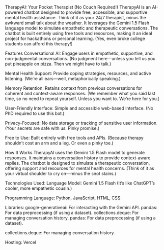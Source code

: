 TherapyAI: Your Pocket Therapist (No Couch Required!)
TherapyAI is an AI-powered chatbot designed to provide free, accessible, and supportive mental health assistance. Think of it as your 24/7 therapist, minus the awkward small talk about the weather. It leverages the Gemini 1.5 Flash language model to simulate empathetic and therapeutic conversations. The chatbot is built entirely using free tools and resources, making it an ideal project for hackathons or personal learning. (Yes, even broke college students can afford this therapy!)

Features
Conversational AI: Engage users in empathetic, supportive, and non-judgmental conversations. (No judgment here—unless you tell us you put pineapple on pizza. Then we might have to talk.)

Mental Health Support: Provide coping strategies, resources, and active listening. (We’re all ears—well, metaphorically speaking.)

Memory Retention: Retains context from previous conversations for coherent and context-aware responses. (We remember what you said last time, so no need to repeat yourself. Unless you want to. We’re here for you.)

User-Friendly Interface: Simple and accessible web-based interface. (No PhD required to use this bot.)

Privacy-Focused: No data storage or tracking of sensitive user information. (Your secrets are safe with us. Pinky promise.)

Free to Use: Built entirely with free tools and APIs. (Because therapy shouldn’t cost an arm and a leg. Or even a pinky toe.)

How It Works
TherapyAI uses the Gemini 1.5 Flash model to generate responses. It maintains a conversation history to provide context-aware replies. The chatbot is designed to simulate a therapeutic conversation, offering support and resources for mental health concerns. (Think of it as your virtual shoulder to cry on—minus the snot stains.)

Technologies Used:
Language Model: Gemini 1.5 Flash (It’s like ChatGPT’s cooler, more empathetic cousin.)

Programming Language: Python, JavaScript, HTML, CSS

Libraries:
google-generativeai: For interacting with the Gemini API.
pandas: For data preprocessing (if using a dataset).
collections.deque: For managing conversation history.
pandas: For data preprocessing (if using a dataset).

collections.deque: For managing conversation history.

Hosting: Vercel
